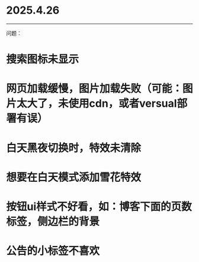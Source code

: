 # 2025.4.26
---
问题：
# 搜索图标未显示
# 网页加载缓慢，图片加载失败（可能：图片太大了，未使用cdn，或者versual部署有误）
# 白天黑夜切换时，特效未清除
# 想要在白天模式添加雪花特效
# 按钮ui样式不好看，如：博客下面的页数标签，侧边栏的背景
# 公告的小标签不喜欢